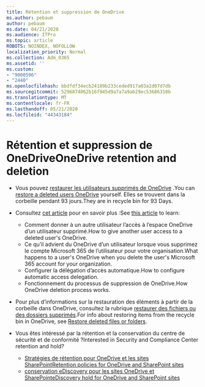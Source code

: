 ```yaml
---
title: Rétention et suppression de OneDrive
ms.author: pebaum
author: pebaum
ms.date: 04/21/2020
ms.audience: ITPro
ms.topic: article
ROBOTS: NOINDEX, NOFOLLOW
localization_priority: Normal
ms.collection: Adm_O365
ms.assetid: ''
ms.custom:
- "9000596"
- "2440"
ms.openlocfilehash: bbdfdf34ecb24189b233ceded917a03a2d07d7db
ms.sourcegitcommit: 5296874062b16f945d9a7a7a9ab29ec53686310b
ms.translationtype: MT
ms.contentlocale: fr-FR
ms.lasthandoff: 05/21/2020
ms.locfileid: "44343184"
---
```

# <a name="onedrive-retention-and-deletion"></a><span data-ttu-id="166b3-102">Rétention et suppression de OneDrive</span><span class="sxs-lookup"><span data-stu-id="166b3-102">OneDrive retention and deletion</span></span>

- <span data-ttu-id="166b3-103">Vous pouvez [restaurer les utilisateurs supprimés de OneDrive](https://docs.microsoft.com/onedrive/restore-deleted-onedrive) .</span><span class="sxs-lookup"><span data-stu-id="166b3-103">You can [restore a deleted users OneDrive](https://docs.microsoft.com/onedrive/restore-deleted-onedrive) yourself.</span></span> <span data-ttu-id="166b3-104">Elles se trouvent dans la corbeille pendant 93 jours.</span><span class="sxs-lookup"><span data-stu-id="166b3-104">They are in recycle bin for 93 Days.</span></span>

- <span data-ttu-id="166b3-105">Consultez [cet article](https://docs.microsoft.com/onedrive/retention-and-deletion) pour en savoir plus :</span><span class="sxs-lookup"><span data-stu-id="166b3-105">See [this article](https://docs.microsoft.com/onedrive/retention-and-deletion) to learn:</span></span>
    - <span data-ttu-id="166b3-106">Comment donner à un autre utilisateur l’accès à l’espace OneDrive d’un utilisateur supprimé.</span><span class="sxs-lookup"><span data-stu-id="166b3-106">How to give another user access to a deleted user's OneDrive.</span></span>
    - <span data-ttu-id="166b3-107">Ce qu’il advient du OneDrive d’un utilisateur lorsque vous supprimez le compte Microsoft 365 de l’utilisateur pour votre organisation.</span><span class="sxs-lookup"><span data-stu-id="166b3-107">What happens to a user's OneDrive when you delete the user's Microsoft 365 account for your organization.</span></span>
    - <span data-ttu-id="166b3-108">Configurer la délégation d’accès automatique.</span><span class="sxs-lookup"><span data-stu-id="166b3-108">How to configure automatic access delegation.</span></span>
    - <span data-ttu-id="166b3-109">Fonctionnement du processus de suppression de OneDrive.</span><span class="sxs-lookup"><span data-stu-id="166b3-109">How OneDrive deletion process works.</span></span>

- <span data-ttu-id="166b3-110">Pour plus d’informations sur la restauration des éléments à partir de la corbeille dans OneDrive, consultez la rubrique [restaurer des fichiers ou des dossiers supprimés](https://support.office.com/article/949ada80-0026-4db3-a953-c99083e6a84f).</span><span class="sxs-lookup"><span data-stu-id="166b3-110">For info about restoring items from the recycle bin in OneDrive, see [Restore deleted files or folders](https://support.office.com/article/949ada80-0026-4db3-a953-c99083e6a84f).</span></span>

- <span data-ttu-id="166b3-111">Vous êtes intéressé par la rétention et la conservation du centre de sécurité et de conformité ?</span><span class="sxs-lookup"><span data-stu-id="166b3-111">Interested in Security and Compliance Center retention and hold?</span></span>
    - [<span data-ttu-id="166b3-112">Stratégies de rétention pour OneDrive et les sites SharePoint</span><span class="sxs-lookup"><span data-stu-id="166b3-112">Retention policies for OneDrive and SharePoint sites</span></span>](https://docs.microsoft.com/office365/securitycompliance/retention-policies?redirectSourcePath=%252farticle%252f5e377752-700d-4870-9b6d-12bfc12d2423#content-in-onedrive-accounts-and-sharepoint-sites)
    - [<span data-ttu-id="166b3-113">conservation eDiscovery pour les sites OneDrive et SharePoint</span><span class="sxs-lookup"><span data-stu-id="166b3-113">eDiscovery hold for OneDrive and SharePoint sites</span></span>](https://docs.microsoft.com/office365/securitycompliance/ediscovery-cases#step-4-place-content-locations-on-hold)
